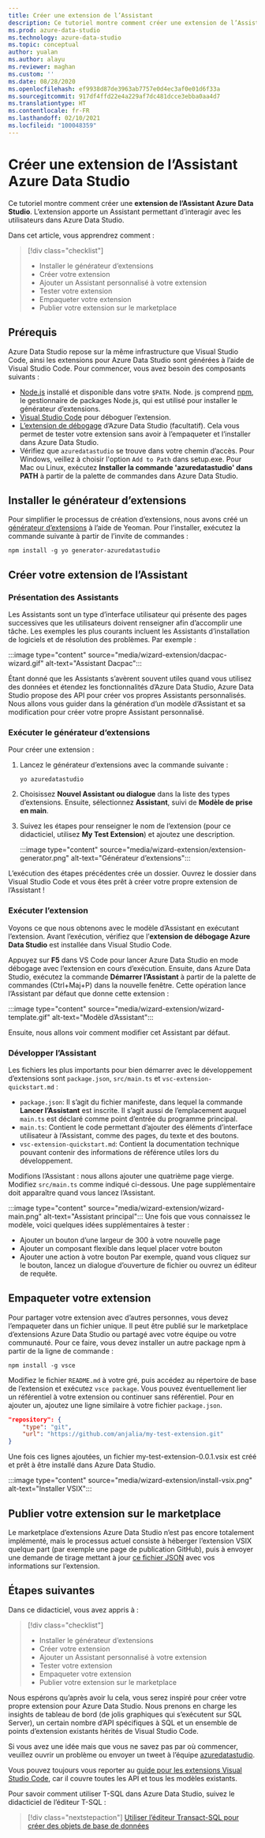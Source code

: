 ```yaml
---
title: Créer une extension de l’Assistant
description: Ce tutoriel montre comment créer une extension de l’Assistant pour ajouter des fonctionnalités personnalisées à Azure Data Studio.
ms.prod: azure-data-studio
ms.technology: azure-data-studio
ms.topic: conceptual
author: yualan
ms.author: alayu
ms.reviewer: maghan
ms.custom: ''
ms.date: 08/28/2020
ms.openlocfilehash: ef9938d87de3963ab7757e0d4ec3af0e01d6f33a
ms.sourcegitcommit: 917df4ffd22e4a229af7dc481dcce3ebba0aa4d7
ms.translationtype: HT
ms.contentlocale: fr-FR
ms.lasthandoff: 02/10/2021
ms.locfileid: "100048359"
---
```

# <a name="create-an-azure-data-studio-wizard-extension"></a>Créer une extension de l’Assistant Azure Data Studio

Ce tutoriel montre comment créer une **extension de l’Assistant Azure Data Studio**. L’extension apporte un Assistant permettant d’interagir avec les utilisateurs dans Azure Data Studio.

Dans cet article, vous apprendrez comment :
> [!div class="checklist"]
> - Installer le générateur d’extensions
> - Créer votre extension
> - Ajouter un Assistant personnalisé à votre extension
> - Tester votre extension
> - Empaqueter votre extension
> - Publier votre extension sur le marketplace

## <a name="prerequisites"></a>Prérequis

Azure Data Studio repose sur la même infrastructure que Visual Studio Code, ainsi les extensions pour Azure Data Studio sont générées à l’aide de Visual Studio Code. Pour commencer, vous avez besoin des composants suivants :

- [Node.js](https://nodejs.org) installé et disponible dans votre `$PATH`. Node. js comprend [npm](https://www.npmjs.com/), le gestionnaire de packages Node.js, qui est utilisé pour installer le générateur d’extensions.
- [Visual Studio Code](https://code.visualstudio.com) pour déboguer l’extension.
- [L’extension de débogage](https://marketplace.visualstudio.com/items?itemName=ms-mssql.sqlops-debug) d’Azure Data Studio (facultatif). Cela vous permet de tester votre extension sans avoir à l’empaqueter et l’installer dans Azure Data Studio.
- Vérifiez que `azuredatastudio` se trouve dans votre chemin d’accès. Pour Windows, veillez à choisir l'option `Add to Path` dans setup.exe. Pour Mac ou Linux, exécutez **Installer la commande 'azuredatastudio' dans PATH** à partir de la palette de commandes dans Azure Data Studio.

## <a name="install-the-extension-generator"></a>Installer le générateur d’extensions

Pour simplifier le processus de création d’extensions, nous avons créé un [générateur d’extensions](https://code.visualstudio.com/docs/extensions/yocode) à l’aide de Yeoman. Pour l’installer, exécutez la commande suivante à partir de l’invite de commandes :

```console
npm install -g yo generator-azuredatastudio
```

## <a name="create-your-wizard-extension"></a>Créer votre extension de l’Assistant

### <a name="introduction-to-wizards"></a>Présentation des Assistants

Les Assistants sont un type d’interface utilisateur qui présente des pages successives que les utilisateurs doivent renseigner afin d’accomplir une tâche. Les exemples les plus courants incluent les Assistants d’installation de logiciels et de résolution des problèmes. Par exemple :

:::image type="content" source="media/wizard-extension/dacpac-wizard.gif" alt-text="Assistant Dacpac":::

Étant donné que les Assistants s’avèrent souvent utiles quand vous utilisez des données et étendez les fonctionnalités d’Azure Data Studio, Azure Data Studio propose des API pour créer vos propres Assistants personnalisés. Nous allons vous guider dans la génération d’un modèle d’Assistant et sa modification pour créer votre propre Assistant personnalisé.

### <a name="run-the-extension-generator"></a>Exécuter le générateur d’extensions

Pour créer une extension :

1. Lancez le générateur d’extensions avec la commande suivante :

   `yo azuredatastudio`

2. Choisissez **Nouvel Assistant ou dialogue** dans la liste des types d’extensions. Ensuite, sélectionnez **Assistant**, suivi de **Modèle de prise en main**.

3. Suivez les étapes pour renseigner le nom de l’extension (pour ce didacticiel, utilisez **My Test Extension**) et ajoutez une description.

    :::image type="content" source="media/wizard-extension/extension-generator.png" alt-text="Générateur d’extensions":::

L’exécution des étapes précédentes crée un dossier. Ouvrez le dossier dans Visual Studio Code et vous êtes prêt à créer votre propre extension de l’Assistant !

### <a name="run-the-extension"></a>Exécuter l’extension

Voyons ce que nous obtenons avec le modèle d’Assistant en exécutant l’extension. Avant l’exécution, vérifiez que l’**extension de débogage Azure Data Studio** est installée dans Visual Studio Code.

Appuyez sur **F5** dans VS Code pour lancer Azure Data Studio en mode débogage avec l’extension en cours d’exécution. Ensuite, dans Azure Data Studio, exécutez la commande **Démarrer l’Assistant** à partir de la palette de commandes (Ctrl+Maj+P) dans la nouvelle fenêtre. Cette opération lance l’Assistant par défaut que donne cette extension :

:::image type="content" source="media/wizard-extension/wizard-template.gif" alt-text="Modèle d’Assistant":::

Ensuite, nous allons voir comment modifier cet Assistant par défaut.

### <a name="develop-the-wizard"></a>Développer l’Assistant

Les fichiers les plus importants pour bien démarrer avec le développement d’extensions sont `package.json`, `src/main.ts` et `vsc-extension-quickstart.md` :

- `package.json`: Il s’agit du fichier manifeste, dans lequel la commande **Lancer l’Assistant** est inscrite. Il s’agit aussi de l’emplacement auquel `main.ts` est déclaré comme point d’entrée du programme principal.
- `main.ts`: Contient le code permettant d’ajouter des éléments d’interface utilisateur à l’Assistant, comme des pages, du texte et des boutons.
- `vsc-extension-quickstart.md`: Contient la documentation technique pouvant contenir des informations de référence utiles lors du développement.

Modifions l’Assistant : nous allons ajouter une quatrième page vierge. Modifiez `src/main.ts` comme indiqué ci-dessous. Une page supplémentaire doit apparaître quand vous lancez l’Assistant.

:::image type="content" source="media/wizard-extension/wizard-main.png" alt-text="Assistant principal":::
Une fois que vous connaissez le modèle, voici quelques idées supplémentaires à tester :

- Ajouter un bouton d’une largeur de 300 à votre nouvelle page
- Ajouter un composant flexible dans lequel placer votre bouton
- Ajouter une action à votre bouton Par exemple, quand vous cliquez sur le bouton, lancez un dialogue d’ouverture de fichier ou ouvrez un éditeur de requête.

## <a name="package-your-extension"></a>Empaqueter votre extension

Pour partager votre extension avec d’autres personnes, vous devez l’empaqueter dans un fichier unique. Il peut être publié sur le marketplace d’extensions Azure Data Studio ou partagé avec votre équipe ou votre communauté. Pour ce faire, vous devez installer un autre package npm à partir de la ligne de commande :

```console
npm install -g vsce
```

Modifiez le fichier `README.md` à votre gré, puis accédez au répertoire de base de l’extension et exécutez `vsce package`. Vous pouvez éventuellement lier un référentiel à votre extension ou continuer sans référentiel. Pour en ajouter un, ajoutez une ligne similaire à votre fichier `package.json`.

```json
"repository": {
    "type": "git",
    "url": "https://github.com/anjalia/my-test-extension.git"
}
```

Une fois ces lignes ajoutées, un fichier my-test-extension-0.0.1.vsix est créé et prêt à être installé dans Azure Data Studio.

:::image type="content" source="media/wizard-extension/install-vsix.png" alt-text="Installer VSIX":::

## <a name="publish-your-extension-to-the-marketplace"></a>Publier votre extension sur le marketplace

Le marketplace d’extensions Azure Data Studio n’est pas encore totalement implémenté, mais le processus actuel consiste à héberger l’extension VSIX quelque part (par exemple une page de publication GitHub), puis à envoyer une demande de tirage mettant à jour [ce fichier JSON](https://github.com/Microsoft/azuredatastudio/blob/release/extensions/extensionsGallery.json) avec vos informations sur l’extension.

## <a name="next-steps"></a>Étapes suivantes

Dans ce didacticiel, vous avez appris à :
> [!div class="checklist"]
> - Installer le générateur d’extensions
> - Créer votre extension
> - Ajouter un Assistant personnalisé à votre extension
> - Tester votre extension
> - Empaqueter votre extension
> - Publier votre extension sur le marketplace

Nous espérons qu’après avoir lu cela, vous serez inspiré pour créer votre propre extension pour Azure Data Studio. Nous prenons en charge les insights de tableau de bord (de jolis graphiques qui s’exécutent sur SQL Server), un certain nombre d’API spécifiques à SQL et un ensemble de points d’extension existants hérités de Visual Studio Code.

Si vous avez une idée mais que vous ne savez pas par où commencer, veuillez ouvrir un problème ou envoyer un tweet à l’équipe [azuredatastudio](https://twitter.com/azuredatastudio).

Vous pouvez toujours vous reporter au [guide pour les extensions Visual Studio Code](https://code.visualstudio.com/docs/extensions/overview), car il couvre toutes les API et tous les modèles existants.

Pour savoir comment utiliser T-SQL dans Azure Data Studio, suivez le didacticiel de l’éditeur T-SQL :

> [!div class="nextstepaction"]
> [Utiliser l’éditeur Transact-SQL pour créer des objets de base de données](../tutorial-sql-editor.md)
